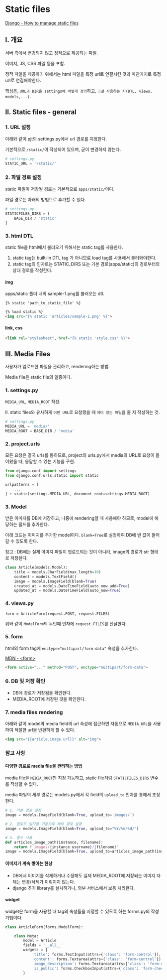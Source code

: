 # Static files
[Django - How to manage static files](https://docs.djangoproject.com/en/4.2/howto/static-files/)
## I. 개요
서버 측에서 변경되지 않고 정적으로 제공되는 파일.

이미지, JS, CSS 파일 등을 포함.

정적 파일을 제공하기 위해서는 html 파일을 특정 url로 연결시킨 것과 마찬가지로 특정 url로 연결해야한다.

핵심은, `URL과 DIR을 settings에 어떻게 정의`하고, `그걸 사용하는 지(DTL, views, models,...)`.

## II. Static files - general

### 1. URL 설정
아래와 같이 pjt의 settings.py에서 url 경로를 지정한다.

기본적으로 `/static/`이 작성되어 있으며, 굳이 변경하지 않는다.

```python
# settings.py
STATIC_URL = '/static/'
```

### 2. 파일 경로 설정
static 파일이 저장될 경로는 기본적으로 `apps/static/`이다.

파일 경로는 아래의 방법으로 추가할 수 있다.
```python
# settings.py
STATICFILES_DIRS = [
    BASE_DIR / 'static'
]
```

### 3. html DTL
static file을 html에서 불러오기 위해서는 static tag를 사용한다.

1. static tag는 built-in DTL tag 가 아니므로 load tag를 사용해서 불러와야한다.
2. static tag의 인자로는 STATIC_DIRS 또는 기본 경로(apps/static)의 경로부터의 상대 경로를 작성한다.

#### img
apps/static 폴더 내의 sample-1.png를 불러오는 dtl.

`{% static 'path_to_static_file' %}`

```html
{% load static %}
<img src="{% static 'articles/sample-1.png' %}">
```

#### link, css
```html
<link rel="stylesheet", href="{% static 'style.css' %}">
```


## III. Media Files
사용자가 업로드한 파일을 관리하고, rendering하는 방법.

Media file은 static file의 일종이다.

### 1. settings.py
`MEDIA_URL`, `MEDIA_ROOT` 작성.

II. static files와 유사하게 `어떤 URL`로 요청했을 때 `어디 있는 파일`을 줄 지 작성하는 것.

```python
# settings.py
MEDIA_URL = 'media/'
MEDIA_ROOT = BASE_DIR / 'media'
```

### 2. project.urls
모든 요청은 결국 urls를 통하므로, project의 urls.py에서 media의 URL로 요청이 들어왔을 때, 응답할 수 있는 기능을 구현.

```python
from django.conf import settings
from django.conf.urls.static import static

urlpatterns = [
    ...
] + static(settings.MEDIA_URL, document_root=settings.MEDIA_ROOT)
```

### 3. Model
받은 이미지를 DB에 저장하고, 나중에 rendering할 때 사용해야 하므로, model에 해당하는 필드를 추가한다.

아래 코드는 이미지를 추가한 model이다. `blank=True`로 설정하여 DB에 빈 값이 들어갈 수 있도록 한다.

참고 : DB에는 실제 이미지 파일이 업로드되는 것이 아니라, image의 경로가 str 형태로 저장된다.

```python
class Article(models.Model):
    title = models.CharField(max_length=10)
    content = models.TextField()
    image = models.ImageField(blank=True)
    created_at = models.DateTimeField(auto_now_add=True)
    updated_at = models.DateTimeField(auto_now=True)
```

### 4. views.py
`form = ArticleForm(request.POST, request.FILES)`

위와 같이 `ModelForm`의 두번째 인자에 `request.FILES`를 전달한다.


### 5. form
html의 form tag에 `enctype="multipart/form-data"` 속성을 추가한다.

[MDN - \<form\>](https://developer.mozilla.org/en-US/docs/Web/HTML/Element/form)

```html
<form active="..." method="POST", enctype="multipart/form-data">
```

### 6. DB 및 저장 확인
- DB에 경로가 저장됨을 확인한다.
- MEDIA_ROOT에 저장된 것을 확인한다.

### 7. media files rendering
아래와 같이 model의 media field의 url 속성에 접근하면 자동으로 `MEDIA_URL`을 사용하여 적절한 url을 반환하게 할 수 있다.

```html
<img src="{{article.image.url}}" alt="img">
```

### 참고 사항
#### 다양한 경로로 media file을 관리하는 방법
media file을 `MEDIA_ROOT`만 지정 가능하고, static file처럼 `STATICFILES_DIRS` 변수를 작성할 수 없다.

media 파일의 세부 경로는 models.py에서 각 field의 `upload_to` 인자를 통해서 조정한다.

```python
# 1. 기본 경로 설정
image = models.ImageField(blank=True, upload_to='images/')

# 2. 업로드 일자를 기준으로 세부 경로 설정
image = models.ImageField(blank=True, upload_to="%Y/%m/%d/")

# 3. 함수 사용
def articles_image_path(instance, filename):
    return f'images/{instance.username}/{filename}'
image = models.ImageField(blank=True, upload_to=articles_image_path(instance, filename))
```

#### 이미지가 계속 쌓이는 현상
- DB에서 이미지를 삭제하거나 수정해도 실제 MEDIA_ROOT에 저장되는 이미지 자체는 변경/삭제가 이뤄지지 않는다.
- django 추가 library를 설치하거나, 외부 서비스에서 보통 처리한다.


#### widget
widget은 form을 사용할 때 tag의 속성들을 지정할 수 있도록 하는 forms.py의 작성 기법이다.

```python
class ArticleForm(forms.ModelForm):

    class Meta:
        model = Article
        fields = '__all__'
        widgets = {
            'title': forms.TextInput(attrs={'class': 'form-control'}),
            'content': forms.Textarea(attrs={'class': 'form-control'}),
            'image_description': forms.Textarea(attrs={'class': 'form-control'}),
            'is_public': forms.CheckboxInput(attrs={'class': 'form-check-input'}),
        }
```